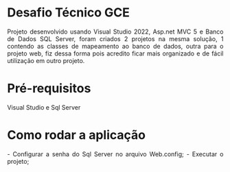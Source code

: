 <h1>Desafio Técnico GCE</h1>

<p align="justify">Projeto desenvolvido usando Visual Studio 2022, Asp.net MVC 5 e Banco de Dados SQL Server, foram criados 2 projetos na mesma solução, 1 contendo as classes de mapeamento ao banco de dados, outra para o projeto web, fiz dessa forma pois acredito ficar mais organizado e de fácil utilização em outro projeto. </p>

<h1>Pré-requisitos</h1>
<p align="justify">Visual Studio e Sql Server </p>

<h1>Como rodar a aplicação</h1>
<p align="justify">
- Configurar a senha do Sql Server no arquivo Web.config;
- Executar o projeto;
</p>

